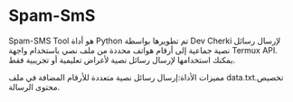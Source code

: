# Spam-SmS
Spam-SMS Tool هو أداة Python تم تطويرها بواسطة Dev Cherki لإرسال رسائل نصية جماعية إلى أرقام هواتف محددة من ملف نصي باستخدام واجهة Termux API. يمكنك استخدامها لإرسال رسائل نصية لأغراض تعليمية أو تجريبية فقط.

مميزات الأداة:إرسال رسائل نصية متعددة للأرقام المضافة في ملف data.txt.تخصيص محتوى الرسالة.
